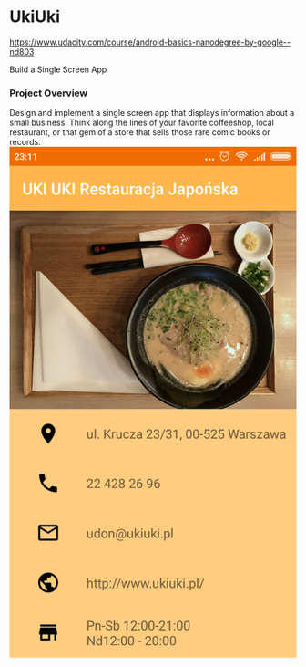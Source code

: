 # UkiUki
https://www.udacity.com/course/android-basics-nanodegree-by-google--nd803

Build a Single Screen App
### Project Overview

Design and implement a single screen app that displays information about a small business. Think along the lines of your favorite coffeeshop, local restaurant, or that gem of a store that sells those rare comic books or records.
![](Screenshot_2017-11-07-23-11-26-038_justynachrustna.ukiuki.png)


